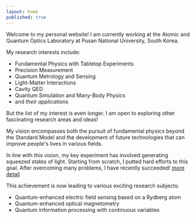 ```yaml
---
layout: home
published: true
---
```

Welcome to my personal website! I am currently working at the Atomic and Quantum Optics Laboratory at Pusan National University, South Korea.

My research interests include:
- Fundamental Physics with Tabletop Experiments
- Precision Measurement
- Quantum Metrology and Sensing
- Light-Matter Interactions
- Cavity QED
- Quantum Simulation and Many-Body Physics
- and _their applications_

But the list of my interest is even longer. I am open to exploring other fascinating research areas and ideas!


My vision encompasses both the pursuit of fundamental physics beyond the Standard Model and the development of future technologies that can improve people's lives in various fields.

In line with this vision, my key experiment has involved generating squeezed states of light. Starting from scratch, I putted hard efforts to this goal. After overcoming many problems, I have recently succeeded! [more detail](/research-experiment/)

This achievement is now leading to various exciting research subjects:
- Quantum-enhanced electric field sensing based on a Rydberg atom
- Quantum-enhanced optical magnetometry
- Quantum information processing with continuous variables
